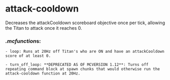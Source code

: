 # attack-cooldown
Decreases the attackCooldown scoreboard objective once per tick, allowing the Titan to attack once it reaches 0.

### *.mcfunction*s:
    - loop: Runs at 20Hz off Titan's who are ON and have an attackCooldown score of at least 0.
    
    - turn_off_loop: **DEPRECATED AS OF MCVERSION 1.12**: Turns off repeating command block at spawn chunks that would otherwise run the attack-cooldown function at 20Hz.

